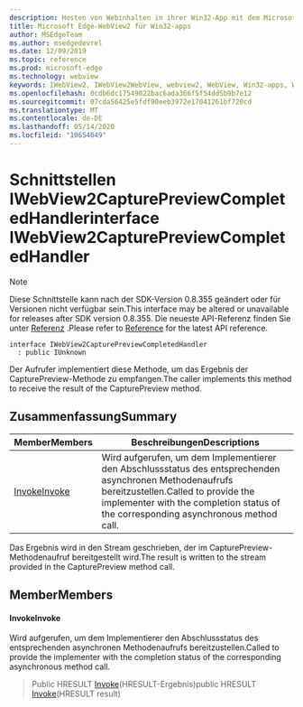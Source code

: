 ```yaml
---
description: Hosten von Webinhalten in ihrer Win32-App mit dem Microsoft Edge WebView2-Steuerelement
title: Microsoft Edge-WebView2 für Win32-apps
author: MSEdgeTeam
ms.author: msedgedevrel
ms.date: 12/09/2019
ms.topic: reference
ms.prod: microsoft-edge
ms.technology: webview
keywords: IWebView2, IWebView2WebView, webview2, WebView, Win32-apps, Win32, Edge
ms.openlocfilehash: 0cdb6dc17549022bac6ada366f5f54dd5b9b7e12
ms.sourcegitcommit: 07cda56425e5fdf90eeb3972e17041261bf720cd
ms.translationtype: MT
ms.contentlocale: de-DE
ms.lasthandoff: 05/14/2020
ms.locfileid: "10654049"
---
```

# <span data-ttu-id="4ea2d-104">Schnittstellen IWebView2CapturePreviewCompletedHandler</span><span class="sxs-lookup"><span data-stu-id="4ea2d-104">interface IWebView2CapturePreviewCompletedHandler</span></span> 

> [!NOTE]
> <span data-ttu-id="4ea2d-105">Diese Schnittstelle kann nach der SDK-Version 0.8.355 geändert oder für Versionen nicht verfügbar sein.</span><span class="sxs-lookup"><span data-stu-id="4ea2d-105">This interface may be altered or unavailable for releases after SDK version 0.8.355.</span></span> <span data-ttu-id="4ea2d-106">Die neueste API-Referenz finden Sie unter [Referenz](../../../webview2-api-reference.md) .</span><span class="sxs-lookup"><span data-stu-id="4ea2d-106">Please refer to [Reference](../../../webview2-api-reference.md) for the latest API reference.</span></span>

```
interface IWebView2CapturePreviewCompletedHandler
  : public IUnknown
```

<span data-ttu-id="4ea2d-107">Der Aufrufer implementiert diese Methode, um das Ergebnis der CapturePreview-Methode zu empfangen.</span><span class="sxs-lookup"><span data-stu-id="4ea2d-107">The caller implements this method to receive the result of the CapturePreview method.</span></span>

## <span data-ttu-id="4ea2d-108">Zusammenfassung</span><span class="sxs-lookup"><span data-stu-id="4ea2d-108">Summary</span></span>

 <span data-ttu-id="4ea2d-109">Member</span><span class="sxs-lookup"><span data-stu-id="4ea2d-109">Members</span></span>                        | <span data-ttu-id="4ea2d-110">Beschreibungen</span><span class="sxs-lookup"><span data-stu-id="4ea2d-110">Descriptions</span></span>
--------------------------------|---------------------------------------------
[<span data-ttu-id="4ea2d-111">Invoke</span><span class="sxs-lookup"><span data-stu-id="4ea2d-111">Invoke</span></span>](#invoke) | <span data-ttu-id="4ea2d-112">Wird aufgerufen, um dem Implementierer den Abschlussstatus des entsprechenden asynchronen Methodenaufrufs bereitzustellen.</span><span class="sxs-lookup"><span data-stu-id="4ea2d-112">Called to provide the implementer with the completion status of the corresponding asynchronous method call.</span></span>

<span data-ttu-id="4ea2d-113">Das Ergebnis wird in den Stream geschrieben, der im CapturePreview-Methodenaufruf bereitgestellt wird.</span><span class="sxs-lookup"><span data-stu-id="4ea2d-113">The result is written to the stream provided in the CapturePreview method call.</span></span>

## <span data-ttu-id="4ea2d-114">Member</span><span class="sxs-lookup"><span data-stu-id="4ea2d-114">Members</span></span>

#### <span data-ttu-id="4ea2d-115">Invoke</span><span class="sxs-lookup"><span data-stu-id="4ea2d-115">Invoke</span></span> 

<span data-ttu-id="4ea2d-116">Wird aufgerufen, um dem Implementierer den Abschlussstatus des entsprechenden asynchronen Methodenaufrufs bereitzustellen.</span><span class="sxs-lookup"><span data-stu-id="4ea2d-116">Called to provide the implementer with the completion status of the corresponding asynchronous method call.</span></span>

> <span data-ttu-id="4ea2d-117">Public HRESULT [Invoke](#invoke)(HRESULT-Ergebnis)</span><span class="sxs-lookup"><span data-stu-id="4ea2d-117">public HRESULT [Invoke](#invoke)(HRESULT result)</span></span>

